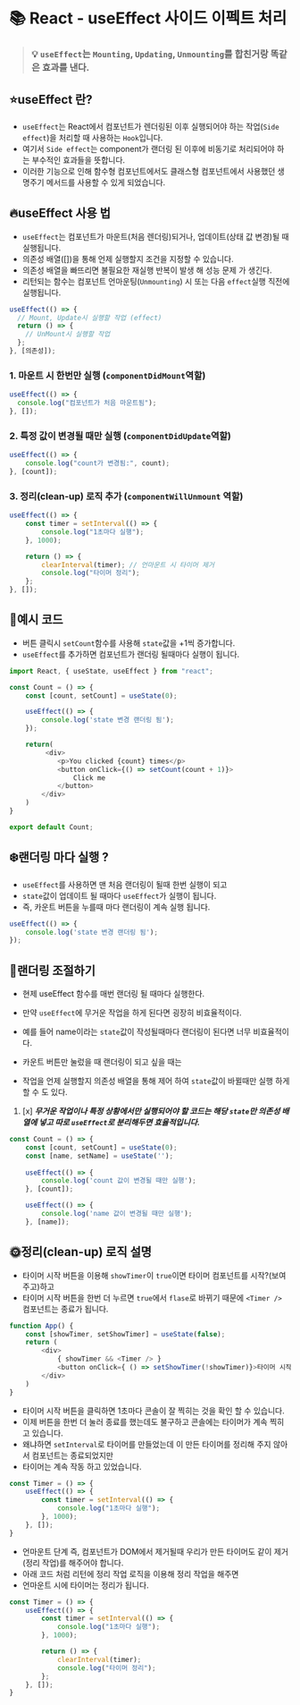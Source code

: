 # 📚 React - useEffect 사이드 이펙트 처리

> ### 💡 `useEffect`는 `Mounting`, `Updating`, `Unmounting`를 합친거랑 똑같은 효과를 낸다.

## ⭐useEffect 란?
* `useEffect`는 React에서 컴포넌트가 렌더링된 이후 실행되어야 하는 작업(`Side effect`)을 처리할 때 사용하는 `Hook`입니다.
* 여기서 `Side effect`는 component가 랜더링 된 이후에 비동기로 처리되어야 하는 부수적인 효과들을 뜻합니다. 
* 이러한 기능으로 인해 함수형 컴포넌트에서도 클래스형 컴포넌트에서 사용했던 생명주기 메서드를 사용할 수 있게 되었습니다. 

## 🔥useEffect 사용 법
* `useEffect`는 컴포넌트가 마운트(처음 렌더링)되거나, 업데이트(상태 값 변경)될 때 실행됩니다.
* 의존성 배열([])을 통해 언제 실행할지 조건을 지정할 수 있습니다.
* 의존성 배열을 빠뜨리면 불필요한 재실행 반복이 발생 해 성능 문제 가 생긴다.
* 리턴되는 함수는 컴포넌트 언마운팅(`Unmounting`) 시 또는 다음 `effect`실행 직전에 실행됩니다.
```javascript
useEffect(() => {
  // Mount, Update시 실행할 작업 (effect)
  return () => {
    // UnMount시 실행할 작업
  };
}, [의존성]);
```

### 1. 마운트 시 한번만 실행 (`componentDidMount`역할)
```javascript
useEffect(() => {
  console.log("컴포넌트가 처음 마운트됨");
}, []);
```
### 2. 특정 값이 변경될 때만 실행 (`componentDidUpdate`역할)
```javascript
useEffect(() => {
    console.log("count가 변경됨:", count);
}, [count]);
```
### 3. 정리(clean-up) 로직 추가 (`componentWillUnmount` 역할)
```javascript
useEffect(() => {
    const timer = setInterval(() => {
        console.log("1초마다 실행");
    }, 1000);

    return () => {
        clearInterval(timer); // 언마운트 시 타이머 제거
        console.log("타이머 정리");
    };
}, []);
```

## 🌱예시 코드 
* 버튼 클릭시 `setCount`함수를 사용해 `state`값을 +1씩 증가합니다.
* `useEffect`를 추가하면 컴포넌트가 랜더링 될때마다 실행이 됩니다.
```javascript
import React, { useState, useEffect } from "react";

const Count = () => {
    const [count, setCount] = useState(0);

    useEffect(() => {
        console.log('state 변경 랜더링 됨');
    });

    return(
         <div>
            <p>You clicked {count} times</p>
            <button onClick={() => setCount(count + 1)}>
                Click me
            </button>
        </div>
    )
}

export default Count;
```

## ❄️랜더링 마다 실행 ?
* `useEffect`를 사용하면 맨 처음 랜더링이 될때 한번 실행이 되고 
* `state`값이 업데이트 될 때마다 `useEffect`가 실행이 됩니다. 
* 즉, 카운트 버튼을 누를때 마다 랜더링이 계속 실행 됩니다. 

```javascript
useEffect(() => {
    console.log('state 변경 랜더링 됨');
});
```

## 🎃랜더링 조절하기
* 현제 useEffect 함수를 매번 랜더링 될 때마다 실행한다.
* 만약 `useEffect`에 무거운 작업을 하게 된다면 굉장히 비효율적이다.


* 예를 들어 name이라는 `state`값이 작성될때마다 랜더링이 된다면 너무 비효율적이다.
* 카운트 버튼만 눌렀을 때 랜더링이 되고 싶을 때는
* 작업을 언제 실행할지 의존성 배열을 통해 제어 하여 `state`값이 바뀔때만 실행 하게 할 수 도 있다.

 1. [x] **_무거운 작업이나 특정 상황에서만 실행되어야 할 코드는 해당 `state`만 의존성 배열에 넣고 따로 `useEffect`로 분리해두면 효율적입니다._**

```javascript
const Count = () => {
    const [count, setCount] = useState(0);
    const [name, setName] = useState('');
    
    useEffect(() => {
        console.log('count 값이 변경될 때만 실행');
    }, [count]);

    useEffect(() => {
        console.log('name 값이 변경될 때만 실행');
    }, [name]);
```

## 🌞정리(clean-up) 로직 설명
* 타이머 시작 버튼을 이용해 `showTimer`이 `true`이면 타이머 컴포넌트를 시작?(보여주고)하고 
* 타이머 시작 버튼을 한번 더 누르면 `true`에서 `flase`로 바뀌기 때문에 `<Timer />` 컴포넌트는 종료가 됩니다.
```javascript
function App() {
    const [showTimer, setShowTimer] = useState(false);
    return (
        <div>
            { showTimer && <Timer /> }
            <button onClick={ () => setShowTimer(!showTimer)}>타이머 시작</button>
        </div>
    )
}
```
* 타이머 시작 버튼을 클릭하면 1초마다 콘솔이 잘 찍히는 것을 확인 할 수 있습니다. 
* 이제 버튼을 한번 더 눌러 종료를 했는데도 불구하고 콘솔에는 타이머가 계속 찍히고 있습니다. 
* 왜냐하면 `setInterval`로 타이머를 만들었는데 이 만든 타이머를 정리해 주지 않아서 컴포넌트는 종료되었지만 
* 타이머는 계속 작동 하고 있었습니다.
```javascript
const Timer = () => {
    useEffect(() => {
        const timer = setInterval(() => {
            console.log("1초마다 실행");
        }, 1000);
    }, []);
}
```
* 언마운트 단계 즉, 컴포넌트가 DOM에서 제거될때 우리가 만든 타이머도 같이 제거(정리 작업)를 해주어야 합니다.
* 아래 코드 처럼 리턴에 정리 작업 로직을 이용해 정리 작업을 해주면 
* 언마운트 시에 타이머는 정리가 됩니다.
```javascript
const Timer = () => {
    useEffect(() => {
        const timer = setInterval(() => {
            console.log("1초마다 실행");
        }, 1000);

        return () => {
            clearInterval(timer); 
            console.log("타이머 정리");
        };
    }, []);
}
```
